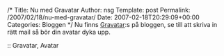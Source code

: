 /*
 Title: Nu med Gravatar
 Author: nsg
 Template: post
 Permalink: /2007/02/18/nu-med-gravatar/
 Date: 2007-02-18T20:29:09+00:00
 Categories: Bloggen
*/
Nu finns [Gravatar][1]:s på bloggen, se till att skriva in rätt mail så bör din avatar dyka upp.

:: Gravatar, Avatar

<small></small>

 [1]: http://gravatar.com/